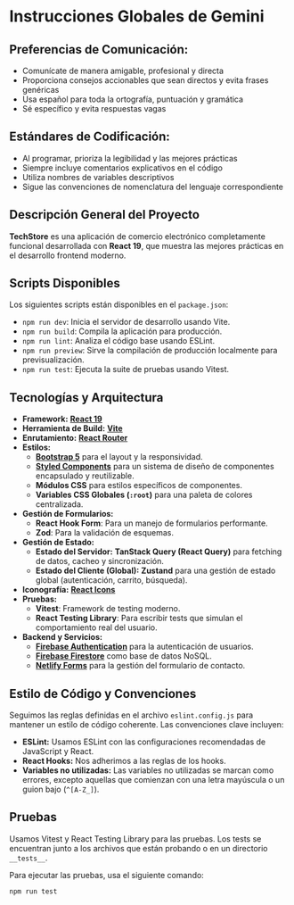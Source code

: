 # Instrucciones Globales de Gemini

## Preferencias de Comunicación:
- Comunícate de manera amigable, profesional y directa
- Proporciona consejos accionables que sean directos y evita frases genéricas
- Usa español para toda la ortografía, puntuación y gramática
- Sé específico y evita respuestas vagas

## Estándares de Codificación:
- Al programar, prioriza la legibilidad y las mejores prácticas
- Siempre incluye comentarios explicativos en el código
- Utiliza nombres de variables descriptivos
- Sigue las convenciones de nomenclatura del lenguaje correspondiente

## Descripción General del Proyecto

**TechStore** es una aplicación de comercio electrónico completamente funcional desarrollada con **React 19**, que muestra las mejores prácticas en el desarrollo frontend moderno.

## Scripts Disponibles

Los siguientes scripts están disponibles en el `package.json`:

*   `npm run dev`: Inicia el servidor de desarrollo usando Vite.
*   `npm run build`: Compila la aplicación para producción.
*   `npm run lint`: Analiza el código base usando ESLint.
*   `npm run preview`: Sirve la compilación de producción localmente para previsualización.
*   `npm run test`: Ejecuta la suite de pruebas usando Vitest.

## Tecnologías y Arquitectura

-   **Framework:** **[React 19](https://react.dev/)**
-   **Herramienta de Build:** **[Vite](https://vitejs.dev/)**
-   **Enrutamiento:** **[React Router](https://reactrouter.com/)**
-   **Estilos:**
    -   **[Bootstrap 5](https://getbootstrap.com/)** para el layout y la responsividad.
    -   **[Styled Components](https://styled-components.com/)** para un sistema de diseño de componentes encapsulado y reutilizable.
    -   **Módulos CSS** para estilos específicos de componentes.
    -   **Variables CSS Globales (`:root`)** para una paleta de colores centralizada.
-   **Gestión de Formularios:**
    -   **React Hook Form**: Para un manejo de formularios performante.
    -   **Zod**: Para la validación de esquemas.
-   **Gestión de Estado:**
    -   **Estado del Servidor:** **TanStack Query (React Query)** para fetching de datos, cacheo y sincronización.
    -   **Estado del Cliente (Global):** **Zustand** para una gestión de estado global (autenticación, carrito, búsqueda).
-   **Iconografía:** **[React Icons](https://react-icons.github.io/react-icons/)**
-   **Pruebas:**
    -   **Vitest**: Framework de testing moderno.
    -   **React Testing Library**: Para escribir tests que simulan el comportamiento real del usuario.
-   **Backend y Servicios:**
    -   **[Firebase Authentication](https://firebase.google.com/docs/auth)** para la autenticación de usuarios.
    -   **[Firebase Firestore](https://firebase.google.com/docs/firestore)** como base de datos NoSQL.
    -   **[Netlify Forms](https://docs.netlify.com/forms/setup/)** para la gestión del formulario de contacto.

## Estilo de Código y Convenciones

Seguimos las reglas definidas en el archivo `eslint.config.js` para mantener un estilo de código coherente. Las convenciones clave incluyen:

*   **ESLint:** Usamos ESLint con las configuraciones recomendadas de JavaScript y React.
*   **React Hooks:** Nos adherimos a las reglas de los hooks.
*   **Variables no utilizadas:** Las variables no utilizadas se marcan como errores, excepto aquellas que comienzan con una letra mayúscula o un guion bajo (`^[A-Z_]`).

## Pruebas

Usamos Vitest y React Testing Library para las pruebas. Los tests se encuentran junto a los archivos que están probando o en un directorio `__tests__`.

Para ejecutar las pruebas, usa el siguiente comando:

```bash
npm run test
```

